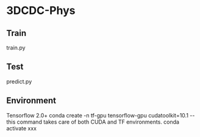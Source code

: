 # 3DCDC-Phys

## Train
train.py

## Test
predict.py

## Environment
Tensorflow 2.0+ conda create -n tf-gpu tensorflow-gpu cudatoolkit=10.1 -- this command takes care of both CUDA and TF environments.
conda activate xxx
